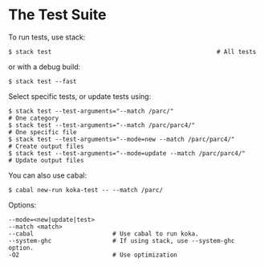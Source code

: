 
# The Test Suite

To run tests, use stack:

```
$ stack test                                              # All tests
```

or with a debug build:
```
$ stack test --fast 
```

Select specific tests, or update tests using:
```
$ stack test --test-arguments="--match /parc/"                        # One category
$ stack test --test-arguments="--match /parc/parc4/"                  # One specific file
$ stack test --test-arguments="--mode=new --match /parc/parc4/"       # Create output files
$ stack test --test-arguments="--mode=update --match /parc/parc4/"    # Update output files
```

You can also use cabal:
```
$ cabal new-run koka-test -- --match /parc/
```

Options:
```
--mode=<new|update|test>
--match <match>              
--cabal                      # Use cabal to run koka.
--system-ghc                 # If using stack, use --system-ghc option.
-O2                          # Use optimization
```

